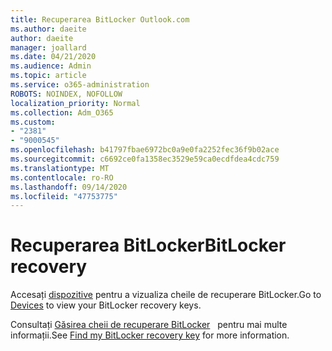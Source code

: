 ```yaml
---
title: Recuperarea BitLocker Outlook.com
ms.author: daeite
author: daeite
manager: joallard
ms.date: 04/21/2020
ms.audience: Admin
ms.topic: article
ms.service: o365-administration
ROBOTS: NOINDEX, NOFOLLOW
localization_priority: Normal
ms.collection: Adm_O365
ms.custom:
- "2381"
- "9000545"
ms.openlocfilehash: b41797fbae6972bc0a9e0fa2252fec36f9b02ace
ms.sourcegitcommit: c6692ce0fa1358ec3529e59ca0ecdfdea4cdc759
ms.translationtype: MT
ms.contentlocale: ro-RO
ms.lasthandoff: 09/14/2020
ms.locfileid: "47753775"
---
```

# <a name="bitlocker-recovery"></a><span data-ttu-id="12e7b-102">Recuperarea BitLocker</span><span class="sxs-lookup"><span data-stu-id="12e7b-102">BitLocker recovery</span></span>

<span data-ttu-id="12e7b-103">Accesați [dispozitive](https://account.microsoft.com/devices/recoverykey) pentru a vizualiza cheile de recuperare BitLocker.</span><span class="sxs-lookup"><span data-stu-id="12e7b-103">Go to [Devices](https://account.microsoft.com/devices/recoverykey) to view your BitLocker recovery keys.</span></span>

<span data-ttu-id="12e7b-104">Consultați [Găsirea cheii de recuperare BitLocker](https://support.microsoft.com/help/4026181)   pentru mai multe informații.</span><span class="sxs-lookup"><span data-stu-id="12e7b-104">See [Find my BitLocker recovery key](https://support.microsoft.com/help/4026181) for more information.</span></span>